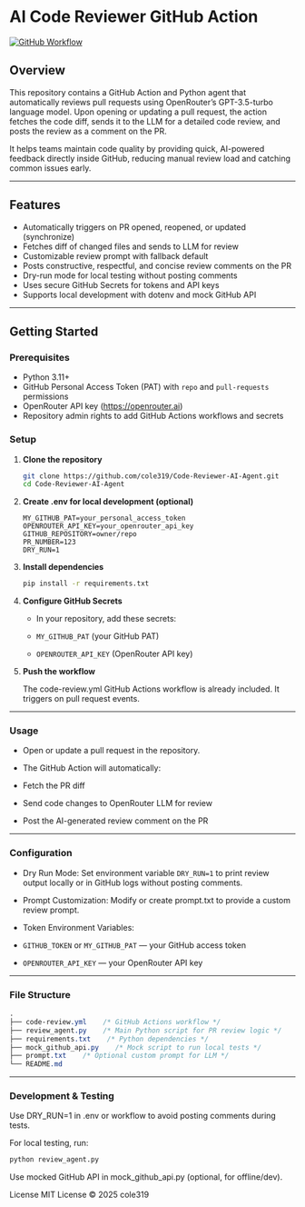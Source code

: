 # AI Code Reviewer GitHub Action

[![GitHub Workflow](https://github.com/cole319/Code-Reviewer-AI-Agent/actions/workflows/code-review.yml/badge.svg)](https://github.com/cole319/Code-Reviewer-AI-Agent/actions/workflows/code-review.yml)

## Overview

This repository contains a GitHub Action and Python agent that automatically reviews pull requests using OpenRouter’s GPT-3.5-turbo language model. Upon opening or updating a pull request, the action fetches the code diff, sends it to the LLM for a detailed code review, and posts the review as a comment on the PR.

It helps teams maintain code quality by providing quick, AI-powered feedback directly inside GitHub, reducing manual review load and catching common issues early.

---

## Features

- Automatically triggers on PR opened, reopened, or updated (synchronize)
- Fetches diff of changed files and sends to LLM for review
- Customizable review prompt with fallback default
- Posts constructive, respectful, and concise review comments on the PR
- Dry-run mode for local testing without posting comments
- Uses secure GitHub Secrets for tokens and API keys
- Supports local development with dotenv and mock GitHub API

---

## Getting Started

### Prerequisites

- Python 3.11+
- GitHub Personal Access Token (PAT) with `repo` and `pull-requests` permissions
- OpenRouter API key (https://openrouter.ai)
- Repository admin rights to add GitHub Actions workflows and secrets

### Setup

1.  **Clone the repository**

    ```bash
    git clone https://github.com/cole319/Code-Reviewer-AI-Agent.git
    cd Code-Reviewer-AI-Agent
    ```

2.  **Create .env for local development (optional)**

    ```env
    MY_GITHUB_PAT=your_personal_access_token
    OPENROUTER_API_KEY=your_openrouter_api_key
    GITHUB_REPOSITORY=owner/repo
    PR_NUMBER=123
    DRY_RUN=1
    ```

3.  **Install dependencies**

    ```bash
    pip install -r requirements.txt
    ```

4.  **Configure GitHub Secrets**

    - In your repository, add these secrets:

    - `MY_GITHUB_PAT` (your GitHub PAT)

    - `OPENROUTER_API_KEY` (OpenRouter API key)

5.  **Push the workflow**

    The code-review.yml GitHub Actions workflow is already included. It triggers on pull request events.

---

### Usage

- Open or update a pull request in the repository.

- The GitHub Action will automatically:

- Fetch the PR diff

- Send code changes to OpenRouter LLM for review

- Post the AI-generated review comment on the PR

---

### Configuration

- Dry Run Mode: Set environment variable `DRY_RUN=1` to print review output locally or in GitHub logs without posting comments.

- Prompt Customization: Modify or create prompt.txt to provide a custom review prompt.

- Token Environment Variables:

- `GITHUB_TOKEN` or `MY_GITHUB_PAT` — your GitHub access token

- `OPENROUTER_API_KEY` — your OpenRouter API key

---

### File Structure

```css
.
├── code-review.yml    /* GitHub Actions workflow */
├── review_agent.py    /* Main Python script for PR review logic */
├── requirements.txt    /* Python dependencies */
├── mock_github_api.py    /* Mock script to run local tests */
├── prompt.txt    /* Optional custom prompt for LLM */
└── README.md

```

---

### Development & Testing

Use DRY_RUN=1 in .env or workflow to avoid posting comments during tests.

For local testing, run:

```bash
python review_agent.py
```

Use mocked GitHub API in mock_github_api.py (optional, for offline/dev).

License
MIT License © 2025 cole319
